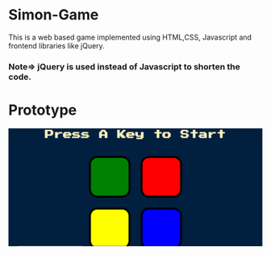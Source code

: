 # Simon-Game
This is a web based game implemented using HTML,CSS, Javascript and frontend libraries like jQuery.

### Note=> jQuery is used instead of Javascript to shorten the code.

# Prototype
<img src="look.png"><br><br>
